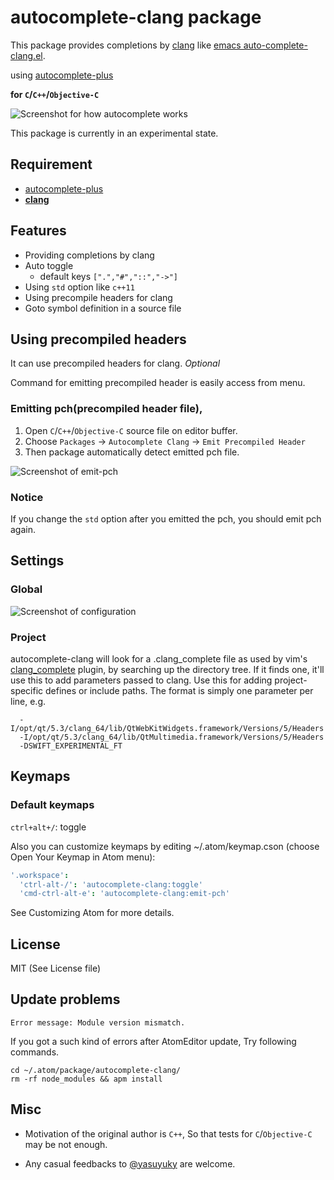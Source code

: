 # autocomplete-clang package

This package provides completions by [clang](http://clang.llvm.org/)
like [emacs auto-complete-clang.el](https://github.com/brianjcj/auto-complete-clang).

using [autocomplete-plus](https://atom.io/packages/autocomplete-plus)

**for `C`/`C++`/`Objective-C`**

![Screenshot for how autocomplete works](https://raw.githubusercontent.com/yasuyuky/autocomplete-clang/DocumentImage/images/autocomplete-clang.gif)

This package is currently in an experimental state.

## Requirement

- [autocomplete-plus](https://atom.io/packages/autocomplete-plus)
- **[clang](http://clang.llvm.org/)**


## Features

- Providing completions by clang
- Auto toggle
  - default keys `[".","#","::","->"]`
- Using `std` option like `c++11`
- Using precompile headers for clang
- Goto symbol definition in a source file

## Using precompiled headers

It can use precompiled headers for clang. *Optional*

Command for emitting precompiled header is easily access from menu.

### Emitting pch(precompiled header file),

1. Open `C`/`C++`/`Objective-C` source file on editor buffer.
2. Choose `Packages` -> `Autocomplete Clang` -> `Emit Precompiled Header`
3. Then package automatically detect emitted pch file.

![Screenshot of emit-pch](https://raw.githubusercontent.com/yasuyuky/autocomplete-clang/DocumentImage/images/autocomplete-clang-emit-pch.png)

### Notice

If you change the `std` option after you emitted the pch, you should emit pch again.


## Settings

### Global

![Screenshot of configuration](https://raw.githubusercontent.com/yasuyuky/autocomplete-clang/DocumentImage/images/autocomplete-clang-settings.png)

### Project

autocomplete-clang will look for a .clang_complete file as used by vim's [clang_complete](https://github.com/Rip-Rip/clang_complete) plugin, by searching up the directory tree. If it finds one, it'll use this to add parameters passed to clang. Use this for adding project-specific defines or include paths. The format is simply one parameter per line, e.g.
```
  -I/opt/qt/5.3/clang_64/lib/QtWebKitWidgets.framework/Versions/5/Headers
  -I/opt/qt/5.3/clang_64/lib/QtMultimedia.framework/Versions/5/Headers
  -DSWIFT_EXPERIMENTAL_FT
```

## Keymaps

### Default keymaps

`ctrl+alt+/`: toggle

Also you can customize keymaps by editing ~/.atom/keymap.cson
(choose Open Your Keymap in Atom menu):

```cson
'.workspace':
  'ctrl-alt-/': 'autocomplete-clang:toggle'
  'cmd-ctrl-alt-e': 'autocomplete-clang:emit-pch'
```

See Customizing Atom for more details.

## License

MIT (See License file)

## Update problems

    Error message: Module version mismatch.

If you got a such kind of errors after AtomEditor update, Try following commands.

    cd ~/.atom/package/autocomplete-clang/
    rm -rf node_modules && apm install

## Misc

- Motivation of the original author is `C++`,
  So that tests for `C`/`Objective-C` may be not enough.

- Any casual feedbacks to [@yasuyuky](https://twitter.com/yasuyuky) are welcome.

